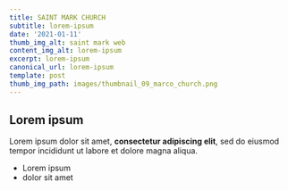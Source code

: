 ```yaml
---
title: SAINT MARK CHURCH
subtitle: lorem-ipsum
date: '2021-01-11'
thumb_img_alt: saint mark web
content_img_alt: lorem-ipsum
excerpt: lorem-ipsum
canonical_url: lorem-ipsum
template: post
thumb_img_path: images/thumbnail_09_marco_church.png
---
```

## Lorem ipsum

Lorem ipsum dolor sit amet, **consectetur adipiscing elit**, sed do eiusmod tempor incididunt ut labore et dolore magna aliqua.

- Lorem ipsum
- dolor sit amet